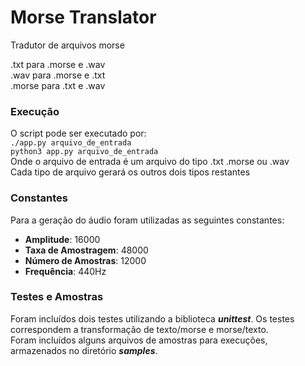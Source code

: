 # Morse Translator
Tradutor de arquivos morse

.txt para .morse e .wav  
.wav para .morse e .txt  
.morse para .txt e .wav  

### Execução
O script pode ser executado por:  
```./app.py arquivo_de_entrada```  
```python3 app.py arquivo_de_entrada```  
Onde o arquivo de entrada é um arquivo do tipo .txt .morse ou .wav  
Cada tipo de arquivo gerará os outros dois tipos restantes  

### Constantes
Para a geração do áudio foram utilizadas as seguintes constantes:  
- **Amplitude**: 16000
- **Taxa de Amostragem**: 48000
- **Número de Amostras**: 12000
- **Frequência**: 440Hz

### Testes e Amostras
Foram incluídos dois testes utilizando a biblioteca *__unittest__*. Os testes correspondem a transformação de texto/morse e morse/texto.  
Foram incluídos alguns arquivos de amostras para execuções, armazenados no diretório *__samples__*.  

#